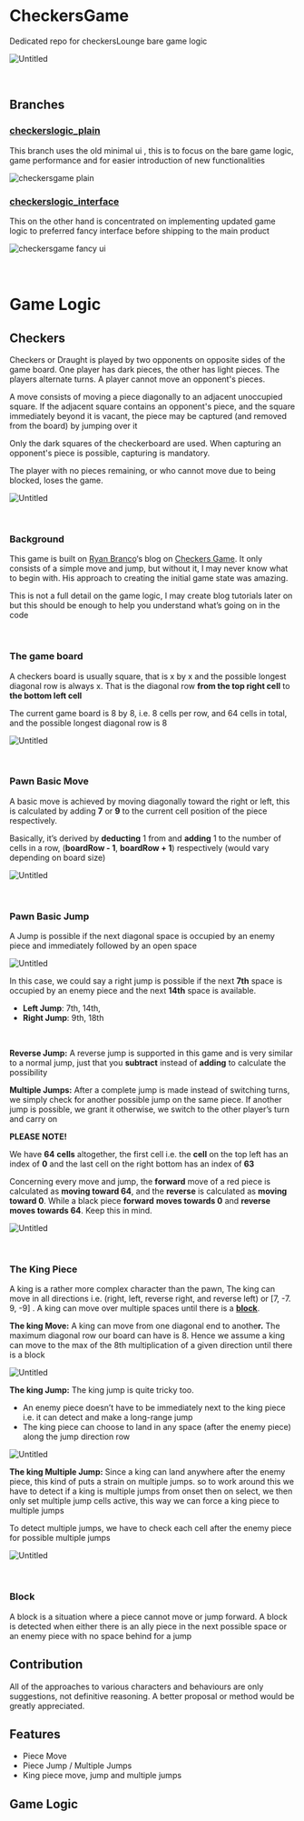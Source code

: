 # CheckersGame

Dedicated repo for checkersLounge bare game logic

![Untitled](https://res.cloudinary.com/longbotton-cloudinary/image/upload/v1666348749/projectfiles/checkersLounge/ezgif.com-gif-maker_f7SQuHqP4_nboafh.gif)

<br />

## Branches

<u><h3> checkerslogic_plain</h3></u>

This branch uses the old minimal ui , this is to focus on the bare game logic, game performance and for easier introduction of new functionalities

<img src="https://res.cloudinary.com/longbotton-cloudinary/image/upload/v1667302126/projectfiles/checkersLounge/Screenshot_565_wovn3j.png" alt="checkersgame plain" />

<u><h3> checkerslogic_interface</h3></u>

This on the other hand is concentrated on implementing updated game logic to preferred fancy interface before shipping to the main product

<img src="https://res.cloudinary.com/longbotton-cloudinary/image/upload/v1666350039/projectfiles/checkersLounge/Screenshot_495_b6cr8l.png" alt="checkersgame fancy ui" />

<br />
<br />
<br />

# Game Logic

## Checkers

Checkers or Draught is played by two opponents on opposite sides of the game board. One player has dark pieces, the other has light pieces. The players alternate turns. A player cannot move an opponent's pieces.

A move consists of moving a piece diagonally to an adjacent unoccupied square. If the adjacent square contains an opponent's piece, and the square immediately beyond it is vacant, the piece may be captured (and removed from the board) by jumping over it

Only the dark squares of the checkerboard are used. When capturing an opponent's piece is possible, capturing is mandatory.

The player with no pieces remaining, or who cannot move due to being blocked, loses the game.

![Untitled](https://res.cloudinary.com/longbotton-cloudinary/image/upload/v1667300616/projectfiles/checkersLounge/Untitled_jwp0l4.png)

<br />

### Background

This game is built on [Ryan Branco](https://medium.com/@ryanbr23?source=post_page-----ecd562f985c2--------------------------------)‘s blog on [Checkers Game](https://levelup.gitconnected.com/creating-a-board-game-checkers-with-javascript-ecd562f985c2). It only consists of a simple move and jump, but without it, I may never know what to begin with. His approach to creating the initial game state was amazing.

This is not a full detail on the game logic, I may create blog tutorials later on but this should be enough to help you understand what’s going on in the code

<br />

### **The game board**

A checkers board is usually square, that is x by x and the possible longest diagonal row is always x. That is the diagonal row **from the top right cell** to **the bottom left cell**

The current game board is 8 by 8, i.e. 8 cells per row, and 64 cells in total, and the possible longest diagonal row is 8

![Untitled](https://res.cloudinary.com/longbotton-cloudinary/image/upload/v1667300617/projectfiles/checkersLounge/Untitled_1_nu5jrs.png)

<br />

### **Pawn Basic Move**

A basic move is achieved by moving diagonally toward the right or left, this is calculated by adding **7** or **9** to the current cell position of the piece respectively.

Basically, it’s derived by **deducting** 1 from and **adding** 1 to the number of cells in a row, (**boardRow - 1**, **boardRow + 1**) respectively (would vary depending on board size)

![Untitled](https://res.cloudinary.com/longbotton-cloudinary/image/upload/v1667300620/projectfiles/checkersLounge/Untitled_2_g9hb8w.png)

<br />

### **Pawn Basic Jump**

A Jump is possible if the next diagonal space is occupied by an enemy piece and immediately followed by an open space

![Untitled](https://res.cloudinary.com/longbotton-cloudinary/image/upload/v1667300621/projectfiles/checkersLounge/Untitled_3_zbc0j7.png)

In this case, we could say a right jump is possible if the next **7th** space is occupied by an enemy piece and the next **14th** space is available.

- **Left Jump**: 7th, 14th,
- **Right Jump**: 9th, 18th

<br />

**Reverse Jump:** A reverse jump is supported in this game and is very similar to a normal jump, just that you **subtract** instead of **adding** to calculate the possibility

**Multiple Jumps:** After a complete jump is made instead of switching turns, we simply check for another possible jump on the same piece. If another jump is possible, we grant it otherwise, we switch to the other player’s turn and carry on

**PLEASE** **NOTE!**

We have **64** **cells** altogether, the first cell i.e. the **cell** on the top left has an index of **0** and the last cell on the right bottom has an index of **63**

Concerning every move and jump, the **forward** move of a red piece is calculated as **moving toward 64**, and the **reverse** is calculated as **moving toward 0**. While a black piece **forward** **moves towards 0** and **reverse** **moves towards 64**. Keep this in mind.

![Untitled](https://res.cloudinary.com/longbotton-cloudinary/image/upload/v1667300616/projectfiles/checkersLounge/Untitled_4_yfg9bj.png)

<br />

### The King Piece

A king is a rather more complex character than the pawn, The king can move in all directions i.e. (right, left, reverse right, and reverse left) or [7, -7. 9, -9] . A king can move over multiple spaces until there is a **[block](https://www.notion.so/Checkers-Game-44e4a5eac6e84d00aba24c4af3b8db34)**.

**The king Move:** A king can move from one diagonal end to anothe**r.** The maximum diagonal row our board can have is 8. Hence we assume a king can move to the max of the 8th multiplication of a given direction until there is a block

![Untitled](https://res.cloudinary.com/longbotton-cloudinary/image/upload/v1667300627/projectfiles/checkersLounge/Untitled_5_kqp6ry.png)

**The king Jump:** The king jump is quite tricky too.

- An enemy piece doesn’t have to be immediately next to the king piece i.e. it can detect and make a long-range jump
- The king piece can choose to land in any space (after the enemy piece) along the jump direction row

![Untitled](https://res.cloudinary.com/longbotton-cloudinary/image/upload/v1667300632/projectfiles/checkersLounge/Untitled_6_km2dd3.png)

**The king Multiple Jump:**
Since a king can land anywhere after the enemy piece, this kind of puts a strain on multiple jumps. so to work around this we have to detect if a king is multiple jumps from onset then on select, we then only set multiple jump cells active, this way we can force a king piece to multiple jumps

To detect multiple jumps, we have to check each cell after the enemy piece for possible multiple jumps

![Untitled](https://res.cloudinary.com/longbotton-cloudinary/image/upload/v1667300633/projectfiles/checkersLounge/Untitled_7_xebk1x.png)

<br />

### Block

A block is a situation where a piece cannot move or jump forward. A block is detected when either there is an ally piece in the next possible space or an enemy piece with no space behind for a jump

## Contribution

All of the approaches to various characters and behaviours are only suggestions, not definitive reasoning. A better proposal or method would be greatly appreciated.

## Features

- Piece Move
- Piece Jump / Multiple Jumps
- King piece move, jump and multiple jumps

## Game Logic
